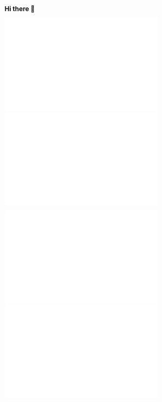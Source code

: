 ## Hi there 👋

<!--
**Rohan-Sambidi/Rohan-Sambidi** is a ✨ _special_ ✨ repository because its `README.md` (this file) appears on your GitHub profile.

Here are some ideas to get you started:

- 🔭 I’m currently working on ...
- 🌱 I’m currently learning ...
- 👯 I’m looking to collaborate on ...
- 🤔 I’m looking for help with ...
- 💬 Ask me about ...
- 📫 How to reach me: ...
- 😄 Pronouns: ...
- ⚡ Fun fact: ...
-->

![](https://raw.githubusercontent.com/Rohan-Sambidi/github-stats/master/generated/overview.svg#gh-dark-mode-only) ![](https://raw.githubusercontent.com/Rohan-Sambidi/github-stats/master/generated/languages.svg#gh-dark-mode-only)

![](https://raw.githubusercontent.com/Rohan-Sambidi/github-stats/master/generated/overview.svg#gh-light-mode-only) ![](https://raw.githubusercontent.com/Rohan-Sambidi/github-stats/master/generated/languages.svg#gh-light-mode-only)
